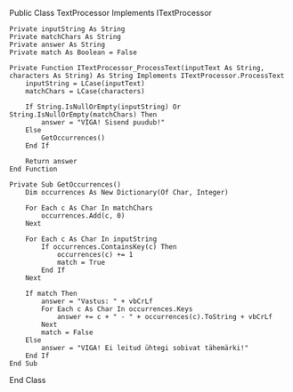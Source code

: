 Public Class TextProcessor
    Implements ITextProcessor

    Private inputString As String
    Private matchChars As String
    Private answer As String
    Private match As Boolean = False

    Private Function ITextProcessor_ProcessText(inputText As String, characters As String) As String Implements ITextProcessor.ProcessText
        inputString = LCase(inputText)
        matchChars = LCase(characters)

        If String.IsNullOrEmpty(inputString) Or String.IsNullOrEmpty(matchChars) Then
            answer = "VIGA! Sisend puudub!"
        Else
            GetOccurrences()
        End If

        Return answer
    End Function

    Private Sub GetOccurrences()
        Dim occurrences As New Dictionary(Of Char, Integer)

        For Each c As Char In matchChars
            occurrences.Add(c, 0)
        Next

        For Each c As Char In inputString
            If occurrences.ContainsKey(c) Then
                occurrences(c) += 1
                match = True
            End If
        Next

        If match Then
            answer = "Vastus: " + vbCrLf
            For Each c As Char In occurrences.Keys
                answer += c + " - " + occurrences(c).ToString + vbCrLf
            Next
            match = False
        Else
            answer = "VIGA! Ei leitud ühtegi sobivat tähemärki!"
        End If
    End Sub
End Class
